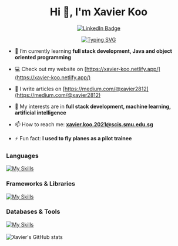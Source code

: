 <div align="center">
  <h1 align="center">Hi 👋, I'm Xavier Koo</h1>
 <div id="badges">
  <a href="https://www.linkedin.com/in/chong-jie-mi/">
    <img src="https://img.shields.io/badge/LinkedIn-blue?style=for-the-badge&logo=linkedin&logoColor=white" alt="LinkedIn Badge"/>
  </a>
</div>

[![Typing SVG](https://readme-typing-svg.herokuapp.com?center=true&lines=Aspiring+Software+Engineer;SMU+Information+Systems+Student)](https://git.io/typing-svg)
</div>

- 🌱 I’m currently learning **full stack development, Java and object oriented programming**

- 💻 Check out my website on [https://xavier-koo.netlify.app/](https://xavier-koo.netlify.app/)

- 📝 I write articles on [https://medium.com/@xavier2812](https://medium.com/@xavier2812)

- 🔭 My interests are in **full stack development, machine learning, artificial intelligence**

- 📫 How to reach me: **xavier.koo.2021@scis.smu.edu.sg**

- ⚡ Fun fact: **I used to fly planes as a pilot trainee**

### Languages 
[![My Skills](https://skillicons.dev/icons?i=html,css,sass,js,py,java)](https://skillicons.dev)

### Frameworks & Libraries
[![My Skills](https://skillicons.dev/icons?i=bootstrap,react,vue,jest,nodejs,express,electron,spring)](https://skillicons.dev)

### Databases & Tools
[![My Skills](https://skillicons.dev/icons?i=mongodb,mysql,docker,git,github,rabbitmq,vite,heroku,netlify,figma)](https://skillicons.dev)
<br />  <br />
![Xavier's GitHub stats](https://github-readme-stats.vercel.app/api?username=xavierkoo&show_icons=true&&theme=buefy&locale=en&count_private=true)
